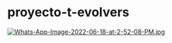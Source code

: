 # proyecto-t-evolvers

[![Whats-App-Image-2022-06-18-at-2-52-08-PM.jpg](https://i.postimg.cc/brwsdkXr/Whats-App-Image-2022-06-18-at-2-52-08-PM.jpg)](https://postimg.cc/DJR2MWw3)

